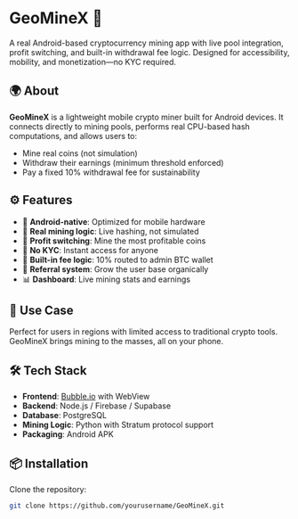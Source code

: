 # GeoMineX 🚀
A real Android-based cryptocurrency mining app with live pool integration, profit switching, and built-in withdrawal fee logic. Designed for accessibility, mobility, and monetization—no KYC required.

## 🌍 About
**GeoMineX** is a lightweight mobile crypto miner built for Android devices. It connects directly to mining pools, performs real CPU-based hash computations, and allows users to:
- Mine real coins (not simulation)
- Withdraw their earnings (minimum threshold enforced)
- Pay a fixed 10% withdrawal fee for sustainability

## ⚙️ Features
- 📲 **Android-native**: Optimized for mobile hardware
- 🧠 **Real mining logic**: Live hashing, not simulated
- 💱 **Profit switching**: Mine the most profitable coins
- 🔐 **No KYC**: Instant access for anyone
- 🧾 **Built-in fee logic**: 10% routed to admin BTC wallet
- 💬 **Referral system**: Grow the user base organically
- 📊 **Dashboard**: Live mining stats and earnings

## 💼 Use Case
Perfect for users in regions with limited access to traditional crypto tools. GeoMineX brings mining to the masses, all on your phone.

## 🛠️ Tech Stack
- **Frontend**: [Bubble.io](https://bubble.io) with WebView
- **Backend**: Node.js / Firebase / Supabase
- **Database**: PostgreSQL
- **Mining Logic**: Python with Stratum protocol support
- **Packaging**: Android APK

## 📦 Installation
Clone the repository:

```bash
git clone https://github.com/yourusername/GeoMineX.git
